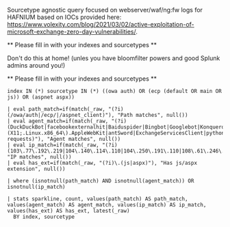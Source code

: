 Sourcetype agnostic query focused on webserver/waf/ng:fw logs for HAFNIUM based on IOCs provided here: https://www.volexity.com/blog/2021/03/02/active-exploitation-of-microsoft-exchange-zero-day-vulnerabilities/.

** Please fill in with your indexes and sourcetypes  **

Don't do this at home! (unles you have bloomfilter powers and good Splunk admins around you!)

** Please fill in with your indexes and sourcetypes  **

```
index IN (*) sourcetype IN (*) ((owa auth) OR (ecp (default OR main OR js)) OR (aspnet aspx))

| eval path_match=if(match(_raw, "(?i)(/owa/auth|/ecp/|/aspnet_client)"), "Path matches", null())
| eval agent_match=if(match(_raw, "(?i)(DuckDuckBot|facebookexternalhit|Baiduspider|Bingbot|Googlebot|Konqueror|Yahoo.*Slurp|YandexBot|Mozilla/5.0.\(X11;.Linux.x86_64\).AppleWebKit|antSword|ExchangeServicesClient|python-requests)"), "Agent matches", null())
| eval ip_match=if(match(_raw, "(?i)(103\.77\.192\.219|104\.140\.114\.110|104\.250\.191\.110|108\.61\.246\.56|149\.28\.14\.163|157\.230\.221\.198|167\.99\.168\.251|185\.250\.151\.72|192\.81\.208\.169|203\.160\.69\.66|211\.56\.98\.146|5\.254\.43\.18|80\.92\.205\.81)"), "IP matches", null())
| eval has_ext=if(match(_raw, "(?i)\.(js|aspx)"), "Has js/aspx extension", null())

| where (isnotnull(path_match) AND isnotnull(agent_match)) OR isnotnull(ip_match)

| stats sparkline, count, values(path_match) AS path_match, values(agent_match) AS agent_match, values(ip_match) AS ip_match, values(has_ext) AS has_ext, latest(_raw)
  BY index, sourcetype
```


